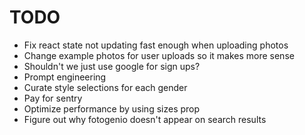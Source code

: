 # TODO

- Fix react state not updating fast enough when uploading photos
- Change example photos for user uploads so it makes more sense
- Shouldn't we just use google for sign ups?
- Prompt engineering
- Curate style selections for each gender
- Pay for sentry
- Optimize performance by using sizes prop
- Figure out why fotogenio doesn't appear on search results
